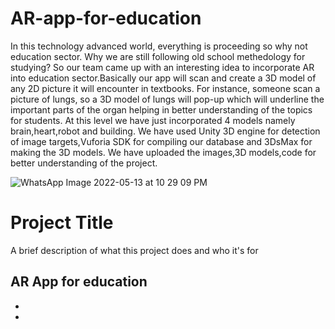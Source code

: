 # AR-app-for-education
In this technology advanced world, everything is proceeding so why not education sector. Why we are still following old school methedology for studying?
So our team came up with an interesting idea to incorporate AR into education sector.Basically our app will scan and create a 3D model of any 2D picture it will encounter in textbooks. For instance, someone scan a picture of lungs, so a 3D model of lungs will pop-up which will underline the important parts of the organ helping in better understanding of the topics for students.
At this level we have just incorporated 4 models namely brain,heart,robot and building. We have used Unity 3D engine for detection of image targets,Vuforia SDK for compiling our database and 3DsMax for making the 3D models.
We have uploaded the images,3D models,code for better understanding of the project.

![WhatsApp Image 2022-05-13 at 10 29 09 PM](https://user-images.githubusercontent.com/83125581/168337551-90ba74f2-a7e2-4877-98a7-a2707f2161ae.jpeg)


# Project Title

A brief description of what this project does and who it's for

AR App for education
---

-
-
